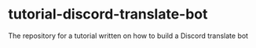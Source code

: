 # tutorial-discord-translate-bot
The repository for a tutorial written on how to build a Discord translate bot
